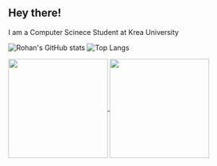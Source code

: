 ## Hey there!

I am a Computer Scinece Student at Krea University

![Rohan's GitHub stats](https://github-readme-stats.vercel.app/api?username=R-0-H-A-N&theme=midnight-purple) ![Top Langs](https://github-readme-stats.vercel.app/api/top-langs/?username=R-0-H-A-N&hide_progress=false)

<a href="https://github.com/anuraghazra/github-readme-stats">
  <img height=200 align="center" src="https://github-readme-stats.vercel.app/api?username=R-0-H-A-N" />
</a>
<a href="https://github.com/anuraghazra/convoychat">
  <img height=200 align="center" src="https://github-readme-stats.vercel.app/api/top-langs?username=R-0-H-A-N&layout=compact&langs_count=8&card_width=320" />
</a>
